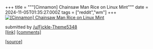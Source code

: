 +++
title = """[Cinnamon] Chainsaw Man Rice on Linux Mint"""
date = 2024-11-05T01:35:27.000Z
tags = ["reddit","wm"]
+++
[![[Cinnamon] Chainsaw Man Rice on Linux Mint](https://b.thumbs.redditmedia.com/03BqoNx5EuKg4lfIjid6Qr-xzdv-y96OiikTpUx-ouU.jpg "[Cinnamon] Chainsaw Man Rice on Linux Mint")](https://www.reddit.com/r/unixporn/comments/1gjvbm8/cinnamon_chainsaw_man_rice_on_linux_mint/)

submitted by [/u/Fickle-Theme5348](https://www.reddit.com/user/Fickle-Theme5348)  
[\[link\]](https://www.reddit.com/gallery/1gjvbm8) [\[comments\]](https://www.reddit.com/r/unixporn/comments/1gjvbm8/cinnamon_chainsaw_man_rice_on_linux_mint/)

[[source]](https://www.reddit.com/r/unixporn/comments/1gjvbm8/cinnamon_chainsaw_man_rice_on_linux_mint/)
